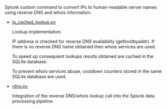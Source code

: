 Splunk custom command to convert IPs to human-readable server names using reverse DNS and whois information.

- [ip_cached_lookup.py](ip_cached_lookup.py)

  Lookup implementation.

  IP address is checked for reverse DNS availability (gethostbyaddr). If there is no reverse DNS name obtained then whois services are used.
  
  To speed up consequient lookups results obtained are cached in the SQLite database.
  
  To prevent whois services abuse, cooldown counters stored in the same SQLite database are used.

- [rdns.py](rdns.py)

  Integration of the reverse DNS/whois lookup call into the Splunk data processing pipeline.
